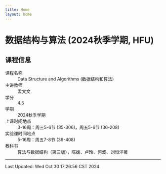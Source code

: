 ```yaml
---
title: Home
layout: home
---
```

# 数据结构与算法 (2024秋季学期, HFU)

## 课程信息

<dl>
  <dt>课程名称</dt>
  <dd>Data Structure and Algorithms (数据结构和算法)</dd>
  <dt>主讲教师</dt>
  <dd>孟文文</dd>
  <dt>学分</dt>
  <dd>4.5</dd>
  <dt>学期</dt>
  <dd>2024秋季学期</dd>
  <dt>上课时间地点</dt>
  <dd>3-16周：周三5-6节 (35-306)，周五5-6节 (36-208)</dd>
  <dt>实验课时间地点</dt>
  <dd>5-16周：周五7-8节 (36-408)</dd>
  <dt>教科书</dt>
  <dd>算法与数据结构（第三版），陈媛、卢玲、何波、刘恒洋著</dd>
</dl>

---

Last Updated: Wed Oct 30 17:26:56 CST 2024


